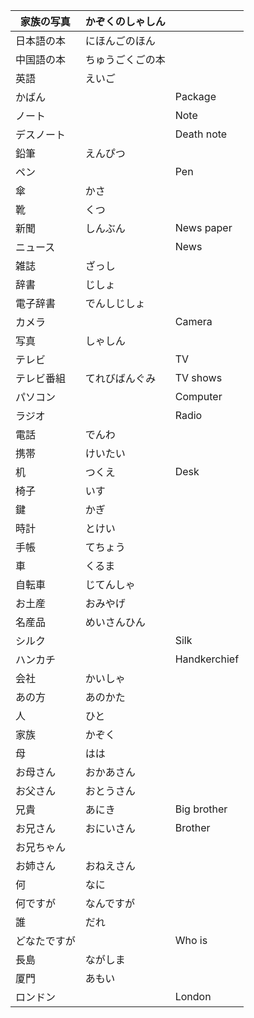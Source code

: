 | 家族の写真   | かぞくのしゃしん |              |
| ------------ | ---------------- | ------------ |
| 日本語の本   | にほんごのほん   |              |
| 中国語の本   | ちゅうごくごの本 |              |
| 英語         | えいご           |              |
| かばん       |                  | Package      |
| ノート       |                  | Note         |
| デスノート   |                  | Death note   |
| 鉛筆         | えんぴつ         |              |
| ペン         |                  | Pen          |
| 傘           | かさ             |              |
| 靴           | くつ             |              |
| 新聞         | しんぶん         | News paper   |
| ニュース     |                  | News         |
| 雑誌         | ざっし           |              |
| 辞書         | じしょ           |              |
| 電子辞書     | でんしじしょ     |              |
| カメラ       |                  | Camera       |
| 写真         | しゃしん         |              |
| テレビ       |                  | TV           |
| テレビ番組   | てれびばんぐみ   | TV shows     |
| パソコン     |                  | Computer     |
| ラジオ       |                  | Radio        |
| 電話         | でんわ           |              |
| 携帯         | けいたい         |              |
| 机           | つくえ           | Desk         |
| 椅子         | いす             |              |
| 鍵           | かぎ             |              |
| 時計         | とけい           |              |
| 手帳         | てちょう         |              |
| 車           | くるま           |              |
| 自転車       | じてんしゃ       |              |
| お土産       | おみやげ         |              |
| 名産品       | めいさんひん     |              |
| シルク       |                  | Silk         |
| ハンカチ     |                  | Handkerchief |
| 会社         | かいしゃ         |              |
| あの方       | あのかた          |              |
| 人           | ひと             |              |
| 家族         | かぞく           |              |
| 母           | はは             |              |
| お母さん     | おかあさん       |              |
| お父さん     | おとうさん       |              |
| 兄貴         | あにき           | Big brother  |
| お兄さん     | おにいさん       | Brother      |
| お兄ちゃん   |                  |              |
| お姉さん     | おねえさん       |              |
| 何           | なに             |              |
| 何ですが     | なんですが       |              |
| 誰           | だれ             |              |
| どなたですが |                  | Who is       |
| 長島         | ながしま         |              |
| 厦門         | あもい           |              |
| ロンドン     |                  | London       |
